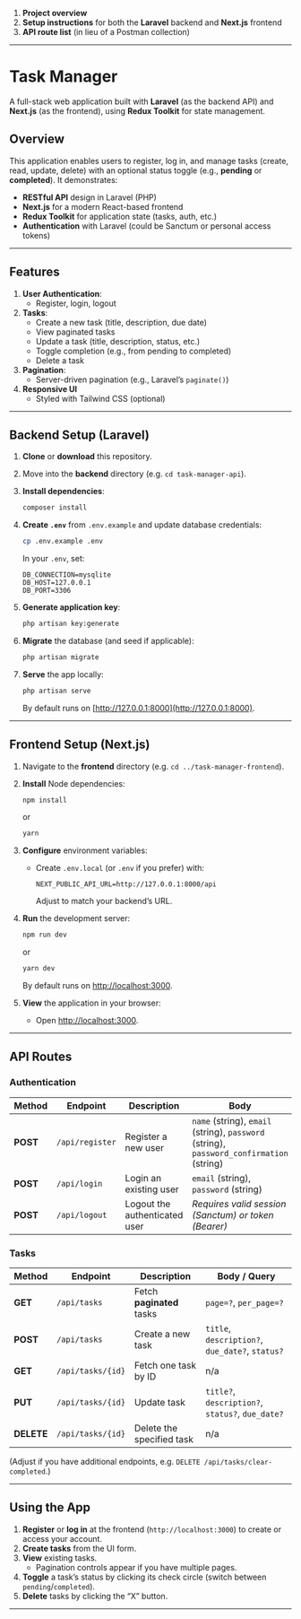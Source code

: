 
1. **Project overview**  
2. **Setup instructions** for both the **Laravel** backend and **Next.js** frontend  
3. **API route list** (in lieu of a Postman collection)  

---

# Task Manager

A full-stack web application built with **Laravel** (as the backend API) and **Next.js** (as the frontend), using **Redux Toolkit** for state management.


## Overview

This application enables users to register, log in, and manage tasks (create, read, update, delete) with an optional status toggle (e.g., **pending** or **completed**). It demonstrates:

- **RESTful API** design in Laravel (PHP)  
- **Next.js** for a modern React-based frontend  
- **Redux Toolkit** for application state (tasks, auth, etc.)  
- **Authentication** with Laravel (could be Sanctum or personal access tokens)  

---

## Features

1. **User Authentication**:  
   - Register, login, logout  
2. **Tasks**:  
   - Create a new task (title, description, due date)  
   - View paginated tasks  
   - Update a task (title, description, status, etc.)  
   - Toggle completion (e.g., from pending to completed)  
   - Delete a task  
3. **Pagination**:  
   - Server-driven pagination (e.g., Laravel’s `paginate()`)  
4. **Responsive UI**  
   - Styled with Tailwind CSS (optional)

---

## Backend Setup (Laravel)

1. **Clone** or **download** this repository.  
2. Move into the **backend** directory (e.g. `cd task-manager-api`).  
3. **Install dependencies**:  
   ```bash
   composer install
   ```  
4. **Create `.env`** from `.env.example` and update database credentials:  
   ```bash
   cp .env.example .env
   ```  
   In your `.env`, set:
   ```dotenv
   DB_CONNECTION=mysqlite
   DB_HOST=127.0.0.1
   DB_PORT=3306
   ```
    
5. **Generate application key**:  
   ```bash
   php artisan key:generate
   ```  
6. **Migrate** the database (and seed if applicable):  
   ```bash
   php artisan migrate
   ```  
7. **Serve** the app locally:  
   ```bash
   php artisan serve
   ```
   By default runs on [http://127.0.0.1:8000](http://127.0.0.1:8000).

---

## Frontend Setup (Next.js)

1. Navigate to the **frontend** directory (e.g. `cd ../task-manager-frontend`).  
2. **Install** Node dependencies:  
   ```bash
   npm install
   ```
   or
   ```bash
   yarn
   ```  
3. **Configure** environment variables:  
   - Create `.env.local` (or `.env` if you prefer) with:
     ```
     NEXT_PUBLIC_API_URL=http://127.0.0.1:8000/api
     ```
     Adjust to match your backend’s URL.  
4. **Run** the development server:  
   ```bash
   npm run dev
   ```
   or
   ```bash
   yarn dev
   ```
   By default runs on [http://localhost:3000](http://localhost:3000).

5. **View** the application in your browser:  
   - Open [http://localhost:3000](http://localhost:3000).

---

## API Routes


### Authentication

| **Method** | **Endpoint**       | **Description**              | **Body**                                                                                                                    |
|------------|--------------------|------------------------------|----------------------------------------------------------------------------------------------------------------------------|
| **POST**   | `/api/register`    | Register a new user          | `name` (string), `email` (string), `password` (string), `password_confirmation` (string)                                   |
| **POST**   | `/api/login`       | Login an existing user       | `email` (string), `password` (string)                                                                                     |
| **POST**   | `/api/logout`      | Logout the authenticated user| *Requires valid session (Sanctum) or token (Bearer)*                                                                       |

### Tasks

| **Method** | **Endpoint**        | **Description**                  | **Body / Query**                                  |
|------------|---------------------|----------------------------------|---------------------------------------------------|
| **GET**    | `/api/tasks`        | Fetch **paginated** tasks        | `page=?`, `per_page=?`                            |
| **POST**   | `/api/tasks`        | Create a new task                | `title`, `description?`, `due_date?`, `status?`   |
| **GET**    | `/api/tasks/{id}`   | Fetch one task by ID             | n/a                                               |
| **PUT**    | `/api/tasks/{id}`   | Update task                      | `title?`, `description?`, `status?`, `due_date?`  |
| **DELETE** | `/api/tasks/{id}`   | Delete the specified task        | n/a                                               |

(Adjust if you have additional endpoints, e.g. `DELETE /api/tasks/clear-completed`.)

---

## Using the App

1. **Register** or **log in** at the frontend (`http://localhost:3000`) to create or access your account.  
2. **Create tasks** from the UI form.  
3. **View** existing tasks.  
   - Pagination controls appear if you have multiple pages.  
4. **Toggle** a task’s status by clicking its check circle (switch between `pending`/`completed`).  
5. **Delete** tasks by clicking the “X” button.

---
